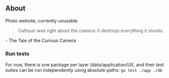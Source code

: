## About

Photo website, currently unusable.

> Calhoun was right about the camera: it destroys everything it shoots.

  \- The Tale of the Curious Camera

### Run tests

For now, there is one package per layer (data/application/UI), and their test suites can be run
independently using absolute paths: `go test ./app ./db`

